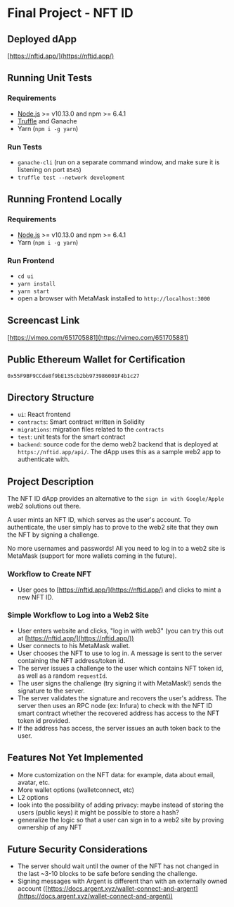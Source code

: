 # Final Project - NFT ID

## Deployed dApp
[https://nftid.app/](https://nftid.app/)

## Running Unit Tests
### Requirements
- [Node.js](https://nodejs.org/) >= v10.13.0 and npm >= 6.4.1
- [Truffle](https://www.npmjs.com/package/truffle) and Ganache
- Yarn (`npm i -g yarn`)

### Run Tests
- `ganache-cli` (run on a separate command window, and make sure it is listening on port `8545`)
- `truffle test --network development`

## Running Frontend Locally
### Requirements
- [Node.js](https://nodejs.org/) >= v10.13.0 and npm >= 6.4.1
- Yarn (`npm i -g yarn`)

### Run Frontend
- `cd ui`
- `yarn install`
- `yarn start`
- open a browser with MetaMask installed to `http://localhost:3000`

## Screencast Link
[https://vimeo.com/651705881](https://vimeo.com/651705881)

## Public Ethereum Wallet for Certification
`0x55F9BF9CCde8f9bE135cb2bb973986001F4b1c27`

## Directory Structure
* `ui`: React frontend
* `contracts`: Smart contract written in Solidity
* `migrations`: migration files related to the `contracts`
* `test`: unit tests for the smart contract
* `backend`: source code for the demo web2 backend that is deployed at `https://nftid.app/api/`. The dApp uses this as a sample web2 app to authenticate with.

## Project Description
The NFT ID dApp provides an alternative to the `sign in with Google/Apple` web2 solutions out there.

A user mints an NFT ID, which serves as the user's account. To authenticate, the user simply has to prove to the web2 site that they own the NFT by signing a challenge.

No more usernames and passwords! All you need to log in to a web2 site is MetaMask (support for more wallets coming in the future).

### Workflow to Create NFT
* User goes to [https://nftid.app/](https://nftid.app/) and clicks to mint a new NFT ID.

### Simple Workflow to Log into a Web2 Site
* User enters website and clicks, "log in with web3" (you can try this out at [https://nftid.app/](https://nftid.app/))
* User connects to his MetaMask wallet.
* User chooses the NFT to use to log in. A message is sent to the server containing the NFT address/token id.
* The server issues a challenge to the user which contains NFT token id, as well as a random `requestId`.
* The user signs the challenge (try signing it with MetaMask!) sends the signature to the server.
* The server validates the signature and recovers the user's address. The server then uses an RPC node (ex: Infura) to check with the NFT ID smart contract whether the recovered address has access to the NFT token id provided.
* If the address has access, the server issues an auth token back to the user.

## Features Not Yet Implemented
* More customization on the NFT data: for example, data about email, avatar, etc.
* More wallet options (walletconnect, etc)
* L2 options
* look into the possibility of adding privacy: maybe instead of storing the users (public keys) it might be possible to store a hash?
* generalize the logic so that a user can sign in to a web2 site by proving ownership of any NFT

## Future Security Considerations
* The server should wait until the owner of the NFT has not changed in the last ~3-10 blocks to be safe before sending the challenge.
* Signing messages with Argent is different than with an externally owned account ([https://docs.argent.xyz/wallet-connect-and-argent](https://docs.argent.xyz/wallet-connect-and-argent))
